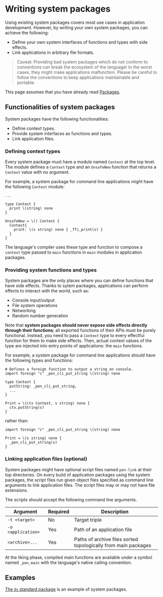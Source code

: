 # Writing system packages

Using existing system packages covers most use cases in application development. However, by writing your own system packages, you can achieve the following:

- Define your own system interfaces of functions and types with side effects.
- Link applications in arbitrary file formats.

> Caveat: Providing bad system packages which do not conform to conventions can break the ecosystem of the language! In the worst cases, they might make applications malfunction. Please be careful to follow the conventions to keep applications maintainable and portable.

This page assumes that you have already read [Packages](/references/language/packages.md).

## Functionalities of system packages

System packages have the following functionalities:

- Define context types.
- Provide system interfaces as functions and types.
- Link application files.

### Defining context types

Every system package must have a module named `Context` at the top level. The module defines a `Context` type and an `UnsafeNew` function that returns a `Context` value with no argument.

For example, a system package for command line applications might have the following `Context` module:

```pen
...

type Context {
  print \(string) none
}

UnsafeNew = \() Context {
  Context{
    print: \(s string) none { _ffi_print(s) }
  }
}
```

The language's compiler uses these type and function to compose a `context` type passed to `main` functions in `main` modules in application packages.

### Providing system functions and types

System packages are the only places where you can define functions that have side effects. Thanks to sytem packages, applications can perform effects to interact with the world, such as:

- Console input/output
- File system operations
- Networking
- Random number generation

Note that **system packages should never expose side effects directly through their functions**; all exported functions of their APIs must be purely functional. Instead, you need to pass a `Context` type to every effectful function for them to make side effects. Then, actual context values of the type are injected into entry points of applications: the `main` functions.

For example, a system package for command line applications should have the following types and functions:

```pen
# Defines a foreign function to output a string on console.
import foreign "c" _pen_cli_put_string \(string) none

type Context {
  putString: _pen_cli_put_string,
  ...
}

Print = \(ctx Context, s string) none {
  ctx.putString(s)
}
```

rather than:

```pen
import foreign "c" _pen_cli_put_string \(string) none

Print = \(s string) none {
  _pen_cli_put_string(s)
}
```

### Linking application files (optional)

System packages might have optional script files named `pen-link` at their top directories. On every build of application packages using the system packages, the script files run given object files specified as command line arguments to link application files. The script files may or may not have file extensions.

The scripts should accept the following command line arguments.

| Argument           | Required | Description                                                    |
| ------------------ | -------- | -------------------------------------------------------------- |
| `-t <target>`      | No       | Target triple                                                  |
| `-o <application>` | Yes      | Path of an application file                                    |
| `<archive>...`     | Yes      | Paths of archive files sorted topologically from main packages |

At the liking phase, compiled main functions are available under a symbol named `_pen_main` with the language's native calling convention.

## Examples

[The `Os` standard package](https://github.com/pen-lang/pen/tree/main/lib/os) is an example of system packages.
